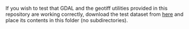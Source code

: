 If you wish to test that GDAL and the geotiff utilities provided in this repository are working correctly, download the test dataset from [here](https://drive.google.com/drive/u/3/folders/1OxkkxI5o6K4Jlur5UI7Pw0GmSVLv1irw) and place its contents in this folder (no subdirectories).
